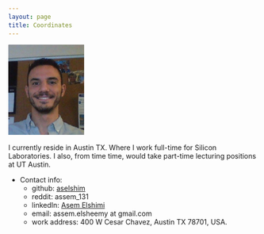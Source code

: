 ```yaml
---
layout: page
title: Coordinates
---
```

              
![Profile picture](/images/my-photo.png)

I currently reside in Austin TX. Where I work full-time for Silicon Laboratories. I also, from time time, would take part-time lecturing positions at UT Austin.



* Contact info:   
	- github: [aselshim](https://github.com/aselshim)
	- reddit: assem_131
	- linkedIn: [Asem Elshimi](https://www.linkedin.com/in/asem-elshimi-2359a510b)
	- email: assem.elsheemy at gmail.com
	- work address: 400 W Cesar Chavez, Austin TX 78701, USA.